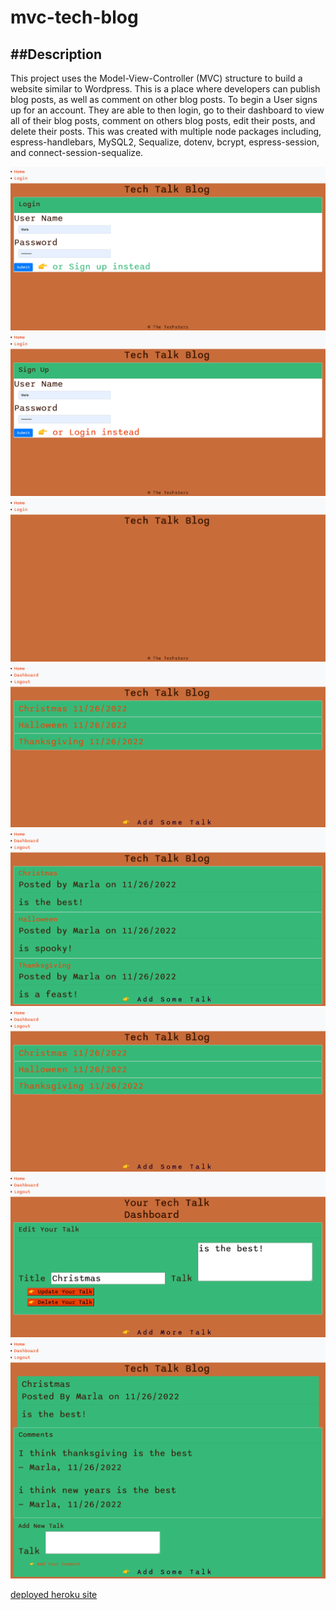 # mvc-tech-blog

##Description
---
This project uses the Model-View-Controller (MVC) structure to build a website similar to Wordpress. This is a place where developers can publish blog posts, as well as comment on other blog posts. To begin a User signs up for an account. They are able to then login, go to their dashboard to view all of their blog posts, comment on others blog posts, edit their posts, and delete their posts. This was created with multiple node packages including, espress-handlebars, MySQL2, Sequalize, dotenv, bcrypt, espress-session, and connect-session-sequalize.


![MVC-tech-blog-screen-shots](./public/images/login.png)
![MVC-tech-blog-screen-shots](./public/images/signup.png)
![MVC-tech-blog-screen-shots](./public/images/home.png)
![MVC-tech-blog-screen-shots](./public/images/dashboard.png)
![MVC-tech-blog-screen-shots](./public/images/homecomments.png)
![MVC-tech-blog-screen-shots](./public/images/dashboardcomments.png)
![MVC-tech-blog-screen-shots](./public/images/update.png)
![MVC-tech-blog-screen-shots](./public/images/comments.png)

[deployed heroku site](https://mmockus15.github.io/weather-dashboard/)


